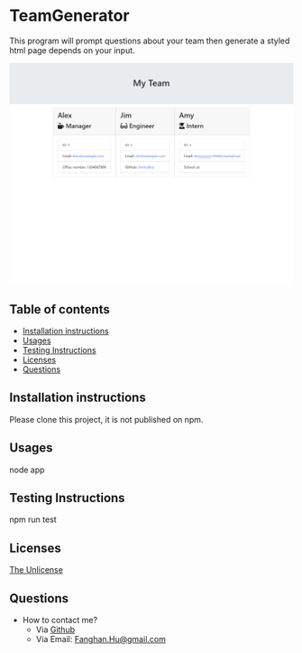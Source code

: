 # TeamGenerator

This program will prompt questions about your team then generate a styled html page depends on your input.

![cover](./assets/cover.png)

## Table of contents
* [Installation instructions](#Installation-instructions)
* [Usages](#Usages)
* [Testing Instructions](#Testing-Instructions)
* [Licenses](#Licenses)
* [Questions](#Questions)

## Installation instructions
Please clone this project, it is not published on npm.

## Usages
node app

## Testing Instructions
npm run test

## Licenses
[The Unlicense](https://unlicense.org)

## Questions
* How to contact me?
    * Via [Github](https://github.com/FanghanHu)
    * Via Email: Fanghan.Hu@gmail.com
